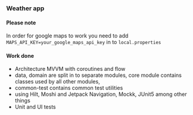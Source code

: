 ### Weather app

#### Please note
In order for google maps to work you need to add `MAPS_API_KEY=your_google_maps_api_key` in to `local.properties`

#### Work done
- Architecture MVVM with coroutines and flow
- data, domain are split in to separate modules, core module contains classes used by all other modules, 
- common-test contains common test utilities
- using Hilt, Moshi and Jetpack Navigation, Mockk, JUnit5 among other things
- Unit and UI tests
